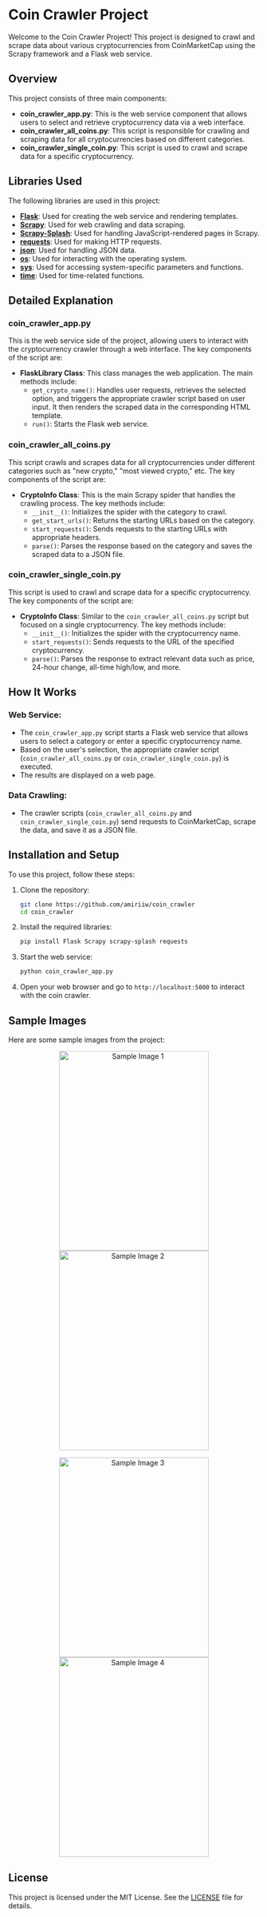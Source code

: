 # Coin Crawler Project

Welcome to the Coin Crawler Project! This project is designed to crawl and scrape data about various cryptocurrencies from CoinMarketCap using the Scrapy framework and a Flask web service.

## Overview

This project consists of three main components:

- **coin_crawler_app.py**: This is the web service component that allows users to select and retrieve cryptocurrency data via a web interface.
- **coin_crawler_all_coins.py**: This script is responsible for crawling and scraping data for all cryptocurrencies based on different categories.
- **coin_crawler_single_coin.py**: This script is used to crawl and scrape data for a specific cryptocurrency.

## Libraries Used

The following libraries are used in this project:

- **[Flask](https://flask.palletsprojects.com/)**: Used for creating the web service and rendering templates.
- **[Scrapy](https://scrapy.org/)**: Used for web crawling and data scraping.
- **[Scrapy-Splash](https://github.com/scrapy-plugins/scrapy-splash)**: Used for handling JavaScript-rendered pages in Scrapy.
- **[requests](https://docs.python-requests.org/)**: Used for making HTTP requests.
- **[json](https://docs.python.org/3/library/json.html)**: Used for handling JSON data.
- **[os](https://docs.python.org/3/library/os.html)**: Used for interacting with the operating system.
- **[sys](https://docs.python.org/3/library/sys.html)**: Used for accessing system-specific parameters and functions.
- **[time](https://docs.python.org/3/library/time.html)**: Used for time-related functions.

## Detailed Explanation

### coin_crawler_app.py
This is the web service side of the project, allowing users to interact with the cryptocurrency crawler through a web interface. The key components of the script are:

- **FlaskLibrary Class**: This class manages the web application. The main methods include:
  - `get_crypto_name()`: Handles user requests, retrieves the selected option, and triggers the appropriate crawler script based on user input. It then renders the scraped data in the corresponding HTML template.
  - `run()`: Starts the Flask web service.

### coin_crawler_all_coins.py
This script crawls and scrapes data for all cryptocurrencies under different categories such as "new crypto," "most viewed crypto," etc. The key components of the script are:

- **CryptoInfo Class**: This is the main Scrapy spider that handles the crawling process. The key methods include:
  - `__init__()`: Initializes the spider with the category to crawl.
  - `get_start_urls()`: Returns the starting URLs based on the category.
  - `start_requests()`: Sends requests to the starting URLs with appropriate headers.
  - `parse()`: Parses the response based on the category and saves the scraped data to a JSON file.

### coin_crawler_single_coin.py
This script is used to crawl and scrape data for a specific cryptocurrency. The key components of the script are:

- **CryptoInfo Class**: Similar to the `coin_crawler_all_coins.py` script but focused on a single cryptocurrency. The key methods include:
  - `__init__()`: Initializes the spider with the cryptocurrency name.
  - `start_requests()`: Sends requests to the URL of the specified cryptocurrency.
  - `parse()`: Parses the response to extract relevant data such as price, 24-hour change, all-time high/low, and more.

## How It Works

### Web Service:
- The `coin_crawler_app.py` script starts a Flask web service that allows users to select a category or enter a specific cryptocurrency name.
- Based on the user's selection, the appropriate crawler script (`coin_crawler_all_coins.py` or `coin_crawler_single_coin.py`) is executed.
- The results are displayed on a web page.

### Data Crawling:
- The crawler scripts (`coin_crawler_all_coins.py` and `coin_crawler_single_coin.py`) send requests to CoinMarketCap, scrape the data, and save it as a JSON file.

## Installation and Setup

To use this project, follow these steps:

1. Clone the repository:
    ```bash
    git clone https://github.com/amiriiw/coin_crawler
    cd coin_crawler
    ```

2. Install the required libraries:
    ```bash
    pip install Flask Scrapy scrapy-splash requests
    ```

3. Start the web service:
    ```bash
    python coin_crawler_app.py
    ```

4. Open your web browser and go to `http://localhost:5000` to interact with the coin crawler.

## Sample Images

Here are some sample images from the project:

<p align="center">
  <img src="imgs/crawl_coin.png" alt="Sample Image 1" width="300" height="400"/>
  <img src="imgs/crawl_option.png" alt="Sample Image 2" width="300" height="400"/>
</p>
<p align="center">
  <img src="imgs/result_coin.png" alt="Sample Image 3" width="300" height="400"/>
  <img src="imgs/result_option.png" alt="Sample Image 4" width="300" height="400"/>
</p>


## License

This project is licensed under the MIT License. See the [LICENSE](LICENSE) file for details.
